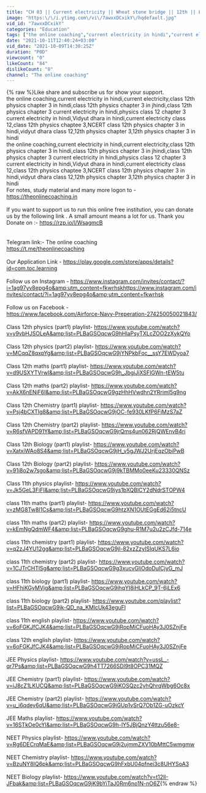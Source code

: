 ```yaml
---
title: "CH 03 || Current electricity || Wheat stone bridge || 12th || Lec 21"
image: "https:\/\/i.ytimg.com\/vi\/7awxxDCxikY\/hqdefault.jpg"
vid_id: "7awxxDCxikY"
categories: "Education"
tags: ["the online coaching","current electricity in hindi","current electricity"]
date: "2021-10-11T12:40:24+03:00"
vid_date: "2021-10-09T14:30:25Z"
duration: "P0D"
viewcount: "0"
likeCount: "84"
dislikeCount: "0"
channel: "The online coaching"
---
```

{% raw %}Like share and subscribe us for show your support.<br />the online coaching,current electricity in hindi,current electricity,class 12th physics chapter 3 in hindi,class 12th physics chapter 3 in jhindi,class 12th physics chapter 3 current electricity in hindi,physics class 12 chapter 3 current electricity in hindi,Vidyut dhara in hindi,current electricity class 12,class 12th physics chaptee 3,NCERT class 12th physics chapter 3 in hindi,vidyut dhara class 12,12th physics chapter 3,12th physics chapter 3 in hindi<br />the online coaching,current electricity in hindi,current electricity,class 12th physics chapter 3 in hindi,class 12th physics chapter 3 in jhindi,class 12th physics chapter 3 current electricity in hindi,physics class 12 chapter 3 current electricity in hindi,Vidyut dhara in hindi,current electricity class 12,class 12th physics chaptee 3,NCERT class 12th physics chapter 3 in hindi,vidyut dhara class 12,12th physics chapter 3,12th physics chapter 3 in hindi<br />For notes, study material and many more logon to  - <a rel="nofollow" target="blank" href="https://theonlinecoaching.in">https://theonlinecoaching.in</a><br /><br />If you want to support us to run this online free institution, you can donate us by the following link . A small amount means a lot for us. Thank you<br />Donate on :- <a rel="nofollow" target="blank" href="https://rzp.io/l/WsagmcB">https://rzp.io/l/WsagmcB</a><br /><br /><br />Telegram link:- The online coaching<br /><a rel="nofollow" target="blank" href="https://t.me/theonlinecoaching">https://t.me/theonlinecoaching</a><br /><br />Our Application Link - <a rel="nofollow" target="blank" href="https://play.google.com/store/apps/details?id=com.toc.learning">https://play.google.com/store/apps/details?id=com.toc.learning</a><br /><br />Follow us on Instagram - <a rel="nofollow" target="blank" href="https://www.instagram.com/invites/contact/?i=1ag97yv8epg4o&amp;utm_content=fkwrhskhttps://www.instagram.com/invites/contact/?i=1ag97yv8epg4o&amp;utm_content=fkwrhsk">https://www.instagram.com/invites/contact/?i=1ag97yv8epg4o&amp;utm_content=fkwrhskhttps://www.instagram.com/invites/contact/?i=1ag97yv8epg4o&amp;utm_content=fkwrhsk</a><br /><br />Follow us on Facebook - <br /><a rel="nofollow" target="blank" href="https://www.facebook.com/Airforce-Navy-Preperation-274250050021843/">https://www.facebook.com/Airforce-Navy-Preperation-274250050021843/</a><br /><br />Class 12th physics (part1) playlist- <a rel="nofollow" target="blank" href="https://www.youtube.com/watch?v=y9vbHJSOLeA&amp;list=PLBaGSOqcwG9hHlaPsyTXLcZOO2zXykQYo">https://www.youtube.com/watch?v=y9vbHJSOLeA&amp;list=PLBaGSOqcwG9hHlaPsyTXLcZOO2zXykQYo</a><br /><br />Class 12th physics (part2) playlist- <a rel="nofollow" target="blank" href="https://www.youtube.com/watch?v=MCqqZ8qxpYg&amp;list=PLBaGSOqcwG9jYNPkbFoc__ssY7EWDyoa7">https://www.youtube.com/watch?v=MCqqZ8qxpYg&amp;list=PLBaGSOqcwG9jYNPkbFoc__ssY7EWDyoa7</a><br /><br />Class 12th maths (part1) playlist- <a rel="nofollow" target="blank" href="https://www.youtube.com/watch?v=d9USXYTVrwI&amp;list=PLBaGSOqcwG9h_JbgiJiXSFIGWn-tEW5tu">https://www.youtube.com/watch?v=d9USXYTVrwI&amp;list=PLBaGSOqcwG9h_JbgiJiXSFIGWn-tEW5tu</a><br /><br />Class 12th maths (part2) playlist- <a rel="nofollow" target="blank" href="https://www.youtube.com/watch?v=AkX6nENjF6I&amp;list=PLBaGSOqcwG9gzHhHVwdhn2YRrimI5g9ng">https://www.youtube.com/watch?v=AkX6nENjF6I&amp;list=PLBaGSOqcwG9gzHhHVwdhn2YRrimI5g9ng</a><br /><br />Class 12th Chemistry (part1) playlist- <a rel="nofollow" target="blank" href="https://www.youtube.com/watch?v=Psj4bCXTIg8&amp;list=PLBaGSOqcwG9jOC-fe930LKfP6FjMzS7aZ">https://www.youtube.com/watch?v=Psj4bCXTIg8&amp;list=PLBaGSOqcwG9jOC-fe930LKfP6FjMzS7aZ</a><br /><br />Class 12th Chemistry (part2) playlist- <a rel="nofollow" target="blank" href="https://www.youtube.com/watch?v=R6sfVAPD91Y&amp;list=PLBaGSOqcwG9jrQms4un062RjQWEnvB4ri">https://www.youtube.com/watch?v=R6sfVAPD91Y&amp;list=PLBaGSOqcwG9jrQms4un062RjQWEnvB4ri</a><br /><br />Class 12th Biology (part1) playlist- <a rel="nofollow" target="blank" href="https://www.youtube.com/watch?v=XatxiWAo8S4&amp;list=PLBaGSOqcwG9jH_v5gJWJ2UrjEqzObiPwB">https://www.youtube.com/watch?v=XatxiWAo8S4&amp;list=PLBaGSOqcwG9jH_v5gJWJ2UrjEqzObiPwB</a><br /><br />Class 12th Biology (part2) playlist- <a rel="nofollow" target="blank" href="https://www.youtube.com/watch?v=91i8o2w7sgo&amp;list=PLBaGSOqcwG9j9kTBMMo0eeKu23330QNSz">https://www.youtube.com/watch?v=91i8o2w7sgo&amp;list=PLBaGSOqcwG9j9kTBMMo0eeKu23330QNSz</a><br /><br />Class 11th physics playlist- <a rel="nofollow" target="blank" href="https://www.youtube.com/watch?v=Jk5GeL3FiFI&amp;list=PLBaGSOqcwG9iys1bXQBlCY2dNdrSTOPW4">https://www.youtube.com/watch?v=Jk5GeL3FiFI&amp;list=PLBaGSOqcwG9iys1bXQBlCY2dNdrSTOPW4</a><br /><br />class 11th maths (part1) playlist- <a rel="nofollow" target="blank" href="https://www.youtube.com/watch?v=zMG8Tw8I1Cs&amp;list=PLBaGSOqcwG9htzXN1OUtEGgEd62i5tncU">https://www.youtube.com/watch?v=zMG8Tw8I1Cs&amp;list=PLBaGSOqcwG9htzXN1OUtEGgEd62i5tncU</a><br /><br />class 11th maths (part2) playlist- <a rel="nofollow" target="blank" href="https://www.youtube.com/watch?v=kEmNgQdmWF4&amp;list=PLBaGSOqcwG9ghu-R1M7u2u2zCJfd-714e">https://www.youtube.com/watch?v=kEmNgQdmWF4&amp;list=PLBaGSOqcwG9ghu-R1M7u2u2zCJfd-714e</a><br /><br />class 11th chemistry (part1) playlist- <a rel="nofollow" target="blank" href="https://www.youtube.com/watch?v=q2zJ4YU12gg&amp;list=PLBaGSOqcwG9jl-82xzZzyISIqUKS7L6io">https://www.youtube.com/watch?v=q2zJ4YU12gg&amp;list=PLBaGSOqcwG9jl-82xzZzyISIqUKS7L6io</a><br /><br />class 11th chemistry (part2) playlist- <a rel="nofollow" target="blank" href="https://www.youtube.com/watch?v=1CJTrCHTlSg&amp;list=PLBaGSOqcwG9g3xucvGliOdoDuICjyG_mJ">https://www.youtube.com/watch?v=1CJTrCHTlSg&amp;list=PLBaGSOqcwG9g3xucvGliOdoDuICjyG_mJ</a><br /><br />class 11th biology (part1) playlist- <a rel="nofollow" target="blank" href="https://www.youtube.com/watch?v=HFhiKGyMVjg&amp;list=PLBaGSOqcwG9ihqYI8iHLkCP_9T-6jLEx6">https://www.youtube.com/watch?v=HFhiKGyMVjg&amp;list=PLBaGSOqcwG9ihqYI8iHLkCP_9T-6jLEx6</a><br /><br />class 11th biology (part2) playlist- <a rel="nofollow" target="blank" href="https://www.youtube.com/playlist?list=PLBaGSOqcwG9ik-QD_na_KMlcUk43eguFl">https://www.youtube.com/playlist?list=PLBaGSOqcwG9ik-QD_na_KMlcUk43eguFl</a><br /><br />class 11th english playlist- <a rel="nofollow" target="blank" href="https://www.youtube.com/watch?v=6oFGKJfCJK4&amp;list=PLBaGSOqcwG9jRopMiCFuoHAy3J0SZnjFe">https://www.youtube.com/watch?v=6oFGKJfCJK4&amp;list=PLBaGSOqcwG9jRopMiCFuoHAy3J0SZnjFe</a><br /><br />class 12th english playlist- <a rel="nofollow" target="blank" href="https://www.youtube.com/watch?v=6oFGKJfCJK4&amp;list=PLBaGSOqcwG9jRopMiCFuoHAy3J0SZnjFe">https://www.youtube.com/watch?v=6oFGKJfCJK4&amp;list=PLBaGSOqcwG9jRopMiCFuoHAy3J0SZnjFe</a><br /><br />JEE Physics playlist- <a rel="nofollow" target="blank" href="https://www.youtube.com/watch?v=ussL_-qr7Ps&amp;list=PLBaGSOqcwG9h4TT7266SDl9t8OPC31MQZ">https://www.youtube.com/watch?v=ussL_-qr7Ps&amp;list=PLBaGSOqcwG9h4TT7266SDl9t8OPC31MQZ</a><br /><br />JEE Chemistry (part1)  playlist- <a rel="nofollow" target="blank" href="https://www.youtube.com/watch?v=iJ8cZ1LKUCQ&amp;list=PLBaGSOqcwG9iKOSQzc2yhQhrqWbg6Oc8x">https://www.youtube.com/watch?v=iJ8cZ1LKUCQ&amp;list=PLBaGSOqcwG9iKOSQzc2yhQhrqWbg6Oc8x</a><br /><br />JEE Chemistry (part2)  playlist- <a rel="nofollow" target="blank" href="https://www.youtube.com/watch?v=u_i6qdey6qU&amp;list=PLBaGSOqcwG9jGUp1vSrQ7Ob1ZG-uOzkcY">https://www.youtube.com/watch?v=u_i6qdey6qU&amp;list=PLBaGSOqcwG9jGUp1vSrQ7Ob1ZG-uOzkcY</a><br /><br />JEE Maths playlist- <a rel="nofollow" target="blank" href="https://www.youtube.com/watch?v=16STkOe0cYI&amp;list=PLBaGSOqcwG9h-lY5JBjQnzY4ttzu56e8-">https://www.youtube.com/watch?v=16STkOe0cYI&amp;list=PLBaGSOqcwG9h-lY5JBjQnzY4ttzu56e8-</a><br /><br />NEET Physics playlist- <a rel="nofollow" target="blank" href="https://www.youtube.com/watch?v=Rg6DECrqMaE&amp;list=PLBaGSOqcwG9j2ujmmZXV10bMttC5wmgmw">https://www.youtube.com/watch?v=Rg6DECrqMaE&amp;list=PLBaGSOqcwG9j2ujmmZXV10bMttC5wmgmw</a><br /><br />NEET Chemistry playlist- <a rel="nofollow" target="blank" href="https://www.youtube.com/watch?v=BzuNY8IQ6pk&amp;list=PLBaGSOqcwG9hFxbU04pfnei3c8UHYSoA3">https://www.youtube.com/watch?v=BzuNY8IQ6pk&amp;list=PLBaGSOqcwG9hFxbU04pfnei3c8UHYSoA3</a><br /><br />NEET Biology playlist- <a rel="nofollow" target="blank" href="https://www.youtube.com/watch?v=t12lI-JFbak&amp;list=PLBaGSOqcwG9jK9bYiTaJ0Rm6no1N-nO6Z">https://www.youtube.com/watch?v=t12lI-JFbak&amp;list=PLBaGSOqcwG9jK9bYiTaJ0Rm6no1N-nO6Z</a>{% endraw %}
